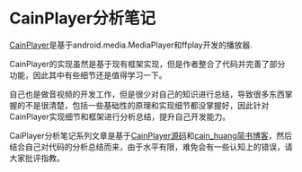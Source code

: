 # CainPlayer分析笔记

[CainPlayer](https://github.com/CainKernel/CainPlayer)是基于android.media.MediaPlayer和ffplay开发的播放器.

CainPlayer的实现虽然是基于现有框架实现，但是作者整合了代码并完善了部分功能，因此其中有些细节还是值得学习一下。

自己也是做音视频的开发工作，但是很少对自己的知识进行总结，导致很多东西掌握的不是很清楚，包括一些基础性的原理和实现细节都没掌握好，因此针对CainPlayer实现细节和框架进行分析总结，提升自己开发能力。

CaiPlayer分析笔记系列文章是基于[CainPlayer源码]()和[cain_huang简书博客](https://www.jianshu.com/u/fd6f2b25d0f4)，然后结合自己对代码的分析总结而来，由于水平有限，难免会有一些认知上的错误，请大家批评指教。


